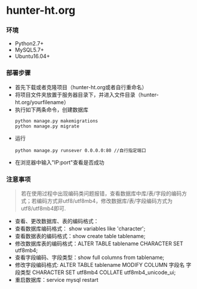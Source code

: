 # hunter-ht.org


### 环境
- Python2.7+
- MySQL5.7+
- Ubuntu16.04+

### 部署步骤
- 首先下载或者克隆项目（hunter-ht.org或者自行重命名）
- 将项目文件夹放置于服务器目录下，并进入文件目录（hunter-ht.org/yourfilename）
- 执行如下两条命令，创建数据库
  ```
  python manage.py makemigrations
  python manage.py migrate
  ```
- 运行
  ```
  python manage.py runsever 0.0.0.0:80 //自行指定端口
  ```
- 在浏览器中输入"IP:port"查看是否成功

### 注意事项
> 若在使用过程中出现编码类问题报错，查看数据库中库/表/字段的编码方式；若编码方式非utf8/utf8mb4，修改数据库/表/字段编码方式为utf8/utf8mb4即可.

- 查看、更改数据库、表的编码格式：
- 查看数据库编码格式： show variables like 'character';
- 查看数据表的编码格式：show create table tablename;
- 修改数据库表的编码格式：ALTER TABLE tablename CHARACTER SET utf8mb4;
- 查看字段编码、字段类型：show full columns from tablename;
- 修改字段编码格式: ALTER TABLE tablename MODIFY COLUMN 字段名 字段类型 CHARACTER SET utf8mb4 COLLATE utf8mb4_unicode_ui;
- 重启数据库：service mysql restart
